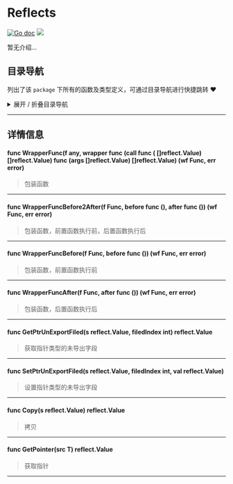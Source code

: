 # Reflects

[![Go doc](https://img.shields.io/badge/go.dev-reference-brightgreen?logo=go&logoColor=white&style=flat)](https://pkg.go.dev/github.com/kercylan98/minotaur)
![](https://img.shields.io/badge/Email-kercylan@gmail.com-green.svg?style=flat)

暂无介绍...


## 目录导航
列出了该 `package` 下所有的函数及类型定义，可通过目录导航进行快捷跳转 ❤️
<details>
<summary>展开 / 折叠目录导航</summary>


> 包级函数定义

|函数名称|描述
|:--|:--
|[WrapperFunc](#WrapperFunc)|包装函数
|[WrapperFuncBefore2After](#WrapperFuncBefore2After)|包装函数，前置函数执行前，后置函数执行后
|[WrapperFuncBefore](#WrapperFuncBefore)|包装函数，前置函数执行前
|[WrapperFuncAfter](#WrapperFuncAfter)|包装函数，后置函数执行后
|[GetPtrUnExportFiled](#GetPtrUnExportFiled)|获取指针类型的未导出字段
|[SetPtrUnExportFiled](#SetPtrUnExportFiled)|设置指针类型的未导出字段
|[Copy](#Copy)|拷贝
|[GetPointer](#GetPointer)|获取指针



</details>


***
## 详情信息
#### func WrapperFunc(f any, wrapper func (call func ( []reflect.Value)  []reflect.Value)  func (args []reflect.Value)  []reflect.Value) (wf Func, err error)
<span id="WrapperFunc"></span>
> 包装函数

***
#### func WrapperFuncBefore2After(f Func, before func (), after func ()) (wf Func, err error)
<span id="WrapperFuncBefore2After"></span>
> 包装函数，前置函数执行前，后置函数执行后

***
#### func WrapperFuncBefore(f Func, before func ()) (wf Func, err error)
<span id="WrapperFuncBefore"></span>
> 包装函数，前置函数执行前

***
#### func WrapperFuncAfter(f Func, after func ()) (wf Func, err error)
<span id="WrapperFuncAfter"></span>
> 包装函数，后置函数执行后

***
#### func GetPtrUnExportFiled(s reflect.Value, filedIndex int)  reflect.Value
<span id="GetPtrUnExportFiled"></span>
> 获取指针类型的未导出字段

***
#### func SetPtrUnExportFiled(s reflect.Value, filedIndex int, val reflect.Value)
<span id="SetPtrUnExportFiled"></span>
> 设置指针类型的未导出字段

***
#### func Copy(s reflect.Value)  reflect.Value
<span id="Copy"></span>
> 拷贝

***
#### func GetPointer(src T)  reflect.Value
<span id="GetPointer"></span>
> 获取指针

***
